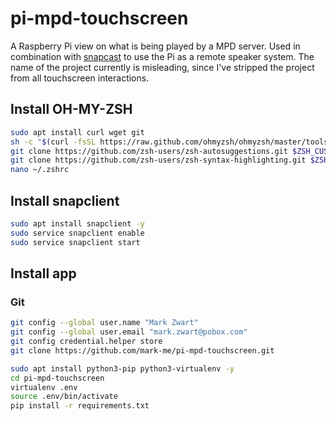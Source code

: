 # pi-mpd-touchscreen

A Raspberry Pi view on what is being played by a MPD server. Used in combination with [snapcast](https://github.com/badaix/snapcast) to use the Pi as a remote speaker system. The name of the project currently is misleading, since I've stripped the project from all touchscreen interactions.

## Install OH-MY-ZSH

```bash
sudo apt install curl wget git
sh -c "$(curl -fsSL https://raw.github.com/ohmyzsh/ohmyzsh/master/tools/install.sh)"
git clone https://github.com/zsh-users/zsh-autosuggestions.git $ZSH_CUSTOM/plugins/zsh-autosuggestions
git clone https://github.com/zsh-users/zsh-syntax-highlighting.git $ZSH_CUSTOM/plugins/zsh-syntax-highlighting
nano ~/.zshrc
```

## Install snapclient
```bash
sudo apt install snapclient -y
sudo service snapclient enable
sudo service snapclient start
```

## Install app

### Git

```bash
git config --global user.name "Mark Zwart"
git config --global user.email "mark.zwart@pobox.com"
git config credential.helper store
git clone https://github.com/mark-me/pi-mpd-touchscreen.git
```

```bash
sudo apt install python3-pip python3-virtualenv -y
cd pi-mpd-touchscreen
virtualenv .env
source .env/bin/activate
pip install -r requirements.txt
```
